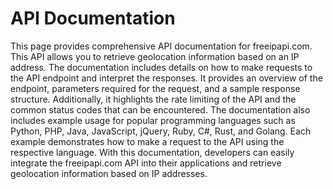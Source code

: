 # API Documentation

This page provides comprehensive API documentation for freeipapi.com. This API allows you to retrieve geolocation
information based on an IP address. The documentation includes details on how to make requests to the API endpoint and
interpret the responses. It provides an overview of the endpoint, parameters required for the request, and a sample
response structure. Additionally, it highlights the rate limiting of the API and the common status codes that can be
encountered. The documentation also includes example usage for popular programming languages such as Python, PHP, Java,
JavaScript, jQuery, Ruby, C#, Rust, and Golang. Each example demonstrates how to make a request to the API using the
respective language. With this documentation, developers can easily integrate the freeipapi.com API into their
applications and retrieve geolocation information based on IP addresses.
